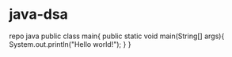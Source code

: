 # java-dsa
repo java
public class main{
public static void main(String[] args){
System.out.println("Hello world!");
 }
}

